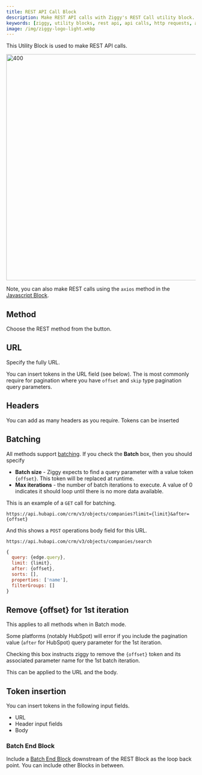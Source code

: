 ```yaml
---
title: REST API Call Block
description: Make REST API calls with Ziggy's REST Call utility block. Complete guide for API integration, pagination, and data retrieval flows.
keywords: [ziggy, utility blocks, rest api, api calls, http requests, api integration]
image: /img/ziggy-logo-light.webp
---
```


This Utility Block is used to make REST API calls.

<img src="/img/flows/blocks/utility/REST/REST-block-get.png" alt="400" width="600" />

Note, you can also make REST calls using the `axios` method in the [Javascript Block](user-guide/block-types/utility/REST-Call.md).

## Method
Choose the REST method from the button.

## URL
Specify the fully URL. 

You can insert tokens in the URL field (see below). The is most commonly require for pagination where you have `offset` and `skip` type pagination query parameters.

## Headers
You can add as many headers as you require. Tokens can be inserted 

## Batching
All methods support [batching](user-guide/Batching.md). If you check the **Batch** box, then you should specify 

- **Batch size** - Ziggy expects to find a query parameter with a value token `{offset}`. This token will be replaced at runtime.
- **Max iterations** - the number of batch iterations to execute. A value of 0 indicates it should loop until there is no more data available.

This is an example of a `GET` call for batching.

`https://api.hubapi.com/crm/v3/objects/companies?limit={limit}&after={offset}`

And this shows a `POST` operations body field for this URL.

`https://api.hubapi.com/crm/v3/objects/companies/search`

```javascript
{
  query: {edge.query},
  limit: {limit},
  after: {offset},
  sorts: [],
  properties: ['name'],
  filterGroups: []
}
```





## Remove {offset} for 1st iteration
This applies to all methods when in Batch mode.

Some platforms (notably HubSpot) will error if you include the pagination value (`after` for HubSpot) query parameter for the 1st iteration. 

Checking this box instructs ziggy to remove the `{offset}` token and its associated parameter name for the 1st batch iteration.

This can be applied to the URL and the body.



## Token insertion
You can insert tokens in the following input fields.

- URL
- Header input fields
- Body



### Batch End Block
Include a [Batch End Block](user-guide/block-types/core/Batch-End.md) downstream of the REST Block as the loop back point. You can include other Blocks in between.
